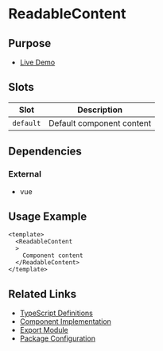 # ReadableContent

## Purpose

- [Live Demo](https://primevue.org/avatar)

## Slots

| Slot | Description |
|------|-------------|
| `default` | Default component content |

## Dependencies

### External
- vue

## Usage Example

```vue
<template>
  <ReadableContent
  >
    Component content
  </ReadableContent>
</template>
```

## Related Links

- [TypeScript Definitions](./ReadableContent.d.ts)
- [Component Implementation](./ReadableContent.vue)
- [Export Module](./readablecontent.js)
- [Package Configuration](./package.json)
